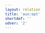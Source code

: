 ```yaml
---
layout: relation
title: 'aux:opt'
shortdef: ''
udver: '2'
---
```

<!-- Interlanguage links updated Út zář 29 20:31:44 CEST 2020 -->
